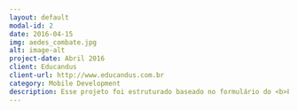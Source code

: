 ```yaml
---
layout: default
modal-id: 2
date: 2016-04-15
img: aedes_combate.jpg
alt: image-alt
project-date: Abril 2016
client: Educandus
client-url: http://www.educandus.com.br
category: Mobile Development
description: Esse projeto foi estruturado baseado no formulário do <b>Programa Nacional de Controle da Dengue - PNCD / Registro Diário do Serviço Antivetorial</b>. Fui responsável pela estruturação da base de dados no SQLite, desenvolvimento dos cadastros de registros diários e visitas. Também fui responsável pelo desenvolvimento da API em php utilizando o codeigniter com a biblioteca <a href="https://github.com/chriskacerguis/codeigniter-restserver" target="_blank">codeigniter-restserver</a> e pela estruturação do banco de dados no PostgreSQL.
---
```

